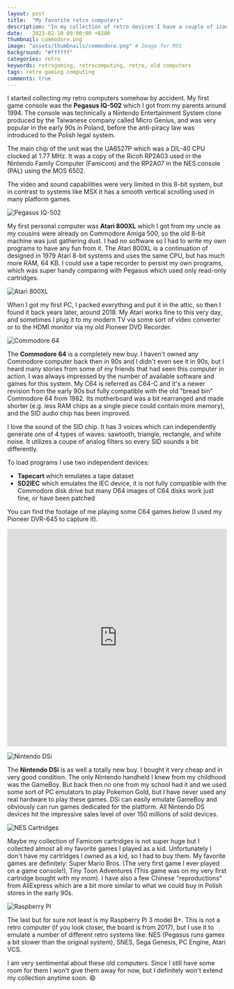 ```yaml
---
layout: post
title:  "My favorite retro computers"
description: "In my collection of retro devices I have a couple of iconic computers and consoles."
date:   2023-02-10 09:00:00 +0200
thumbnail: commodore.png
image: "assets/thumbnails/commodore.png" # Image for RSS
background: "#ffffff"
categories: retro
keywords: retrogaming, retrocomputing, retro, old computers
tags: retro gaming computing
comments: true
---
```


I started collecting my retro computers somehow by accident. My first game console was the **Pegasus IQ-502** which I got from my parents around 1994. The console was technically a Nintendo Entertainment System clone produced by the Taiwanese company called Micro Genius, and was very popular in the early 90s in Poland, before the anti-piracy law was introduced to the Polish legal system.

The main chip of the unit was the UA6527P which was a DIL-40 CPU clocked at 1.77 MHz. It was a copy of the Ricoh RP2A03 used in the Nintendo Family Computer (Famicom) and the RP2A07 in the NES console (PAL) using the MOS 6502.

The video and sound capabilities were very limited in this 8-bit system, but in contrast to systems like MSX it has a smooth vertical scrolling used in many platform games. 

![Pegasus IQ-502]({{site.url}}/assets/2023-02-10/Pegasus_IQ-502.jpg)

My first personal computer was **Atari 800XL** which I got from my uncle as my cousins were already on Commodore Amiga 500, so the old 8-bit machine was just gathering dust. I had no software so I had to write my own programs to have any fun from it. The Atari 800XL is a continuation of designed in 1979 Atari 8-bit systems and uses the same CPU, but has much more RAM, 64 KB. I could use a tape recorder to persist my own programs, which was super handy comparing with Pegasus which used only read-only cartridges.

![Atari 800XL]({{site.url}}/assets/2023-02-10/Atari800XL.jpg)

When I got my first PC, I packed everything and put it in the attic, so then I found it back years later, around 2018. My Atari works fine to this very day, and sometimes I plug it to my modern TV via some sort of video converter or to the HDMI monitor via my old Pioneer DVD Recorder.

![Commodore 64]({{site.url}}/assets/2023-02-10/Commodore64.jpg)

The **Commodore 64** is a completely new buy. I haven't owned any Commodore computer back then in 90s and I didn't even see it in 90s, but I heard many stories from some of my friends that had seen this computer in action. I was always impressed by the number of available software and games for this system. My C64 is referred as C64-C and it's a newer revision from the early 90s but fully compatible with the old "bread bin" Commodore 64 from 1982. Its motherboard was a bit rearranged and made shorter (e.g. less RAM chips as a single piece could contain more memory), and the SID audio chip has been improved.

I love the sound of the SID chip. It has 3 voices which can independently generate one of 4 types of waves: sawtooth, triangle, rectangle, and white noise. It utilizes a coupe of analog filters so every SID sounds a bit differently.

To load programs I use two independent devices:
- **Tapecart** which emulates a tape dataset
- **SD2IEC** which emulates the IEC device, it is not fully compatible with the Commodore disk drive but many D64 images of C64 disks work just fine, or have been patched

You can find the footage of me playing some C64 games below (I used my Pioneer DVR-645 to capture it).

<iframe width="100%" height="500" src="https://www.youtube.com/embed/LaTrxRJUdHk" title="YouTube video player" frameborder="0" allow="accelerometer; autoplay; clipboard-write; encrypted-media; gyroscope; picture-in-picture; web-share" allowfullscreen></iframe>

![Nintendo DSi]({{site.url}}/assets/2023-02-10/Nintendo_DSi.jpg)

The **Nintendo DSi** is as well a totally new buy. I bought it very cheap and in very good condition. The only Nintendo handheld I knew from my childhood was the GameBoy. But back then no one from my school had it and we used some sort of PC emulators to play Pokemon Gold, but I have never used any real hardware to play these games. DSi can easily emulate GameBoy and obviously can run games dedicated for the platform. All Nintendo DS devices hit the impressive sales level of over 150 millions of sold devices.

![NES Cartridges]({{site.url}}/assets/2023-02-10/NES_Carts.jpg)

Maybe my collection of Famicom cartridges is not super huge but I collected almost all my favorite games I played as a kid. Unfortunately I don't have my cartridges I owned as a kid, so I had to buy them. My favorite games are definitely: Super Mario Bros. (The very first game I ever played on a game console!), Tiny Toon Adventures (This game was on my very first cartridge bought with my mom). I have also a few Chinese "reproductions" from AliExpress which are a bit more similar to what we could buy in Polish stores in the early 90s. 

![Raspberry Pi]({{site.url}}/assets/2023-02-10/Raspberry_Pi.jpg)

The last but for sure not least is my Raspberry Pi 3 model B+. This is not a retro computer (if you look closer, the board is from 2017), but I use it to emulate a number of different retro systems like: NES (Pegasus runs games a bit slower than the original system), SNES, Sega Genesis, PC Engine, Atari VCS.

I am very sentimental about these old computers. Since I still have some room for them I won't give them away for now, but I definitely won't extend my collection anytime soon. 😄